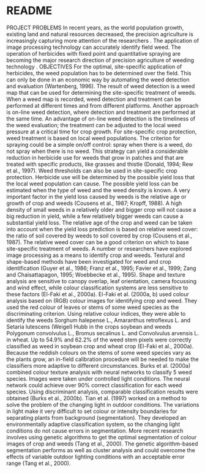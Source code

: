 # README
PROJECT PROBLEMS 
In recent years, as the world population growth, existing land and natural resources decreased, the precision agriculture is increasingly capturing more attention of the researchers . The application of image processing technology can accurately identify field weed. The operation of herbicides with fixed point and quantitative spraying are becoming the major research direction of precision agriculture of weeding technology . 
OBJECTIVES
For the optimal, site-specific application of herbicides, the weed population has to be determined over the field. This can only be done in an economic way by automating the weed detection and evaluation (Wartenberg, 1996). The result of weed detection is a weed map that can be used for determining the site-specific treatment of weeds. When a weed map is recorded, weed detection and treatment can be performed at different times and from different platforms. Another approach is on-line weed detection, where detection and treatment are performed at the same time. An advantage of on-line weed detection is the timeliness of the weed evaluation; the treatment can be adjusted to the local weed pressure at a critical time for crop growth.
For site-specific crop protection, weed treatment is based on local weed populations. The criterion for spraying could be a simple on/off control: spray when there is a weed, do not spray when there is no weed. This strategy can yield a considerable reduction in herbicide use for weeds that grow in patches and that are treated with specific products, like grasses and thistle (Donald, 1994; Rew et al., 1997). Weed thresholds can also be used in site-specific crop protection. Herbicide use will be determined by the possible yield loss that the local weed population can cause. The possible yield loss can be estimated when the type of weed and the weed density is known. A very important factor in the yield loss caused by weeds is the relative age or growth of crop and weeds (Cousens et al., 1987; Kropff, 1988). A high density of small weeds in a relatively older and bigger crop will not cause a big reduction in yield, while a few relatively bigger weeds can cause a substantial yield loss. The relative age of the crop and weed can be taken into account when the yield loss prediction is based on relative weed cover: the ratio of soil covered by weeds to soil covered by crop (Cousens et al., 1987). The relative weed cover can be a good criterion on which to base site-specific treatment of weeds.
A number or researchers have explored image processing as a means to identify crop and weeds. Textural and shape-based methods have been investigated for weed and crop identification (Guyer et al., 1986; Franz et al., 1995; Favier et al., 1999; Zang and Chaisattapagon, 1995; Woebbecke et al., 1995). Shape and texture analysis are sensitive to canopy overlap, leaf orientation, camera focussing and wind effect, while colour classification systems are less sensitive to these factors (El-Faki et al., 2000a). El-Faki et al. (2000a, b) used colour analysis based on (RGB) colour images for identifying crop and weed. They used the red colour of leaves or stems of some weed species as the discriminating criterion. Using relative colour indices, they were able to identify the weeds Sorghum halepense L., Amaranthus retroflexus L. and Setaria lutescens (Weigel) Hubb in the crops soybean and weeds Polygonum convolvulus L., Bromus secalinus L. and Convolvulus arvensis L. in wheat. Up to 54.9% and 62.2% of the weed stem pixels were correctly classified as weed in soybean crop and wheat crop (El-Faki et al., 2000a). Because the reddish colours on the stems of some weed species vary as the plants grow, an in-field calibration procedure will be needed to make the classifiers more adaptive to different circumstances. Burks et al. (2000a) combined colour texture analysis with neural networks to classify 5 weed species. Images were taken under controlled light conditions. The neural network could achieve over 90% correct classification for each weed species. Using discriminant analysis, comparable classification results were obtained (Burks et al., 2000b). Tian et al. (1997) worked on a method to solve the problem of the changing light in outdoor conditions. The variations in light make it very difficult to set colour or intensity boundaries for separating plants from background (segmentation). They developed an environmentally adaptive classification system, so the changing light conditions do not cause errors in segmentation. More recent research involves using genetic algorithms to get the optimal segmentation of colour images of crop and weeds (Tang et al., 2000). The genetic algorithm-based segmentation performs as well as cluster analysis and could overcome the effects of variable outdoor lighting conditions with an acceptable error range (Tang et al., 2000).
